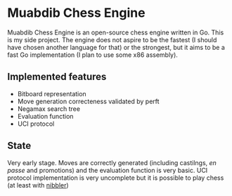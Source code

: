 # Muabdib Chess Engine

Muabdib Chess Engine is an open-source chess engine written in Go. This is my side project. The engine does not aspire to be the fastest (I should have chosen another language for that) or the strongest, but it aims to be a fast Go implementation (I plan to use some x86 assembly).

## Implemented features

- Bitboard representation
- Move generation correcteness validated by perft
- Negamax search tree
- Evaluation function
- UCI protocol

## State

Very early stage. Moves are correctly generated (including castilngs, *en passe* and promotions) and the evaluation function is very basic. UCI protocol implementation is very uncomplete but it is possible to play chess (at least with [nibbler](https://github.com/rooklift/nibbler))